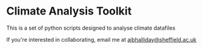 # Climate Analysis Toolkit

This is a set of python scripts designed to analyse climate datafiles

If you're interested in collaborating, email me at ajbhalliday@sheffield.ac.uk


